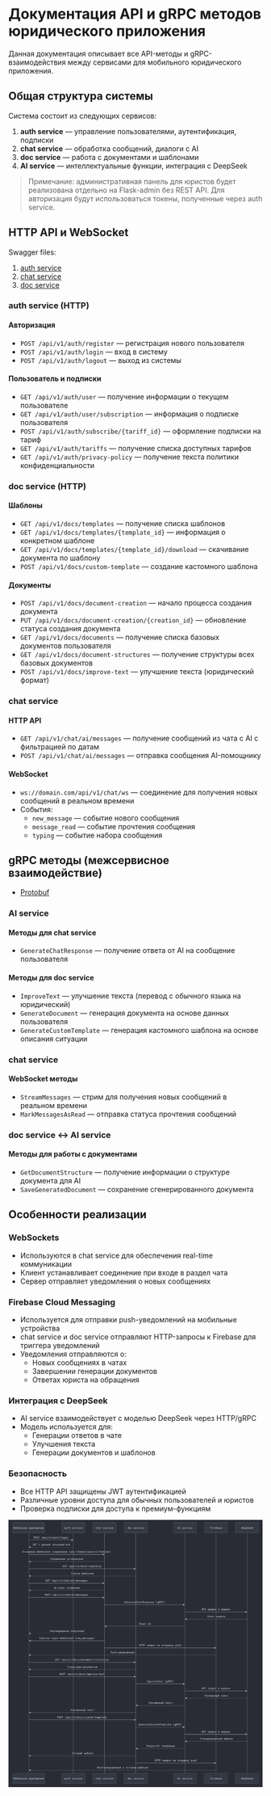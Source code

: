# Документация API и gRPC методов юридического приложения

Данная документация описывает все API-методы и gRPC-взаимодействия между сервисами для мобильного юридического приложения.

## Общая структура системы

Система состоит из следующих сервисов:

1. **auth service** — управление пользователями, аутентификация, подписки
2. **chat service** — обработка сообщений, диалоги с AI
3. **doc service** — работа с документами и шаблонами
4. **AI service** — интеллектуальные функции, интеграция с DeepSeek

> Примечание: административная панель для юристов будет реализована отдельно на Flask-admin без REST API. 
> Для авторизация будут использоваться токены, полученные через auth service.

## HTTP API и WebSocket

Swagger files:

1. [auth service](https://github.com/progerg/Lawly/blob/master/documentation/api/swagger-auth-service.yml)
2. [chat service](https://github.com/progerg/Lawly/blob/master/documentation/api/swagger-chat-service.yml)
3. [doc service](https://github.com/progerg/Lawly/blob/master/documentation/api/swagger-doc-service.yml)

### auth service (HTTP)

#### Авторизация
- `POST /api/v1/auth/register` — регистрация нового пользователя
- `POST /api/v1/auth/login` — вход в систему
- `POST /api/v1/auth/logout` — выход из системы

#### Пользователь и подписки
- `GET /api/v1/auth/user` — получение информации о текущем пользователе
- `GET /api/v1/auth/user/subscription` — информация о подписке пользователя
- `POST /api/v1/auth/subscribe/{tariff_id}` — оформление подписки на тариф
- `GET /api/v1/auth/tariffs` — получение списка доступных тарифов
- `GET /api/v1/auth/privacy-policy` — получение текста политики конфиденциальности

### doc service (HTTP)

#### Шаблоны
- `GET /api/v1/docs/templates` — получение списка шаблонов
- `GET /api/v1/docs/templates/{template_id}` — информация о конкретном шаблоне
- `GET /api/v1/docs/templates/{template_id}/download` — скачивание документа по шаблону
- `POST /api/v1/docs/custom-template` — создание кастомного шаблона

#### Документы
- `POST /api/v1/docs/document-creation` — начало процесса создания документа
- `PUT /api/v1/docs/document-creation/{creation_id}` — обновление статуса создания документа
- `GET /api/v1/docs/documents` — получение списка базовых документов пользователя
- `GET /api/v1/docs/document-structures` — получение структуры всех базовых документов
- `POST /api/v1/docs/improve-text` — улучшение текста (юридический формат)

### chat service

#### HTTP API
- `GET /api/v1/chat/ai/messages` — получение сообщений из чата с AI с фильтрацией по датам
- `POST /api/v1/chat/ai/messages` — отправка сообщения AI-помощнику

#### WebSocket
- `ws://domain.com/api/v1/chat/ws` — соединение для получения новых сообщений в реальном времени
- События:
  - `new_message` — событие нового сообщения
  - `message_read` — событие прочтения сообщения
  - `typing` — событие набора сообщения

## gRPC методы (межсервисное взаимодействие)

- [Protobuf](https://github.com/progerg/Lawly/blob/master/documentation/api/grpc.proto)

### AI service

#### Методы для chat service
- `GenerateChatResponse` — получение ответа от AI на сообщение пользователя

#### Методы для doc service
- `ImproveText` — улучшение текста (перевод с обычного языка на юридический)
- `GenerateDocument` — генерация документа на основе данных пользователя
- `GenerateCustomTemplate` — генерация кастомного шаблона на основе описания ситуации

### chat service

#### WebSocket методы
- `StreamMessages` — стрим для получения новых сообщений в реальном времени
- `MarkMessagesAsRead` — отправка статуса прочтения сообщений

### doc service <-> AI service

#### Методы для работы с документами
- `GetDocumentStructure` — получение информации о структуре документа для AI
- `SaveGeneratedDocument` — сохранение сгенерированного документа

## Особенности реализации

### WebSockets
- Используются в chat service для обеспечения real-time коммуникации
- Клиент устанавливает соединение при входе в раздел чата
- Сервер отправляет уведомления о новых сообщениях

### Firebase Cloud Messaging
- Используется для отправки push-уведомлений на мобильные устройства
- chat service и doc service отправляют HTTP-запросы к Firebase для триггера уведомлений
- Уведомления отправляются о:
  - Новых сообщениях в чатах
  - Завершении генерации документов
  - Ответах юриста на обращения

### Интеграция с DeepSeek
- AI service взаимодействует с моделью DeepSeek через HTTP/gRPC
- Модель используется для:
  - Генерации ответов в чате
  - Улучшения текста
  - Генерации документов и шаблонов

### Безопасность
- Все HTTP API защищены JWT аутентификацией
- Различные уровни доступа для обычных пользователей и юристов
- Проверка подписки для доступа к премиум-функциям


![API Schema](https://github.com/progerg/Lawly/blob/master/documentation/api/service-scheme.png)